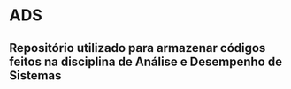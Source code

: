 # ADS

## Repositório utilizado para armazenar códigos feitos na disciplina de Análise e Desempenho de Sistemas
